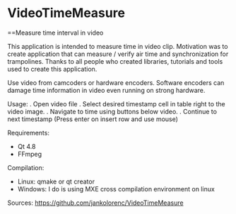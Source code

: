 VideoTimeMeasure
================

==Measure time interval in video

This application is intended to measure time in video clip. Motivation was to create application that can measure / verify air time and synchronization for trampolines.
Thanks to all people who created libraries, tutorials and tools used to create this application.

Use video from camcoders or hardware encoders. Software encoders can damage time information in video even running on strong hardware.

Usage:
  . Open video file
  . Select desired timestamp cell in table right to the video image.
  . Navigate to time using buttons below video.
  . Continue to next timestamp (Press enter on insert row and use mouse)

Requirements:
 - Qt 4.8
 - FFmpeg

Compilation:
 - Linux: qmake or qt creator
 - Windows: I do is using MXE cross compilation environment on linux

Sources:
https://github.com/jankolorenc/VideoTimeMeasure
